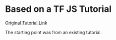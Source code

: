 # Based on a TF JS Tutorial

[Original Tutorial Link](https://codelabs.developers.google.com/codelabs/tfjs-training-classfication/index.html)

The starting point was from an existing tutorial.